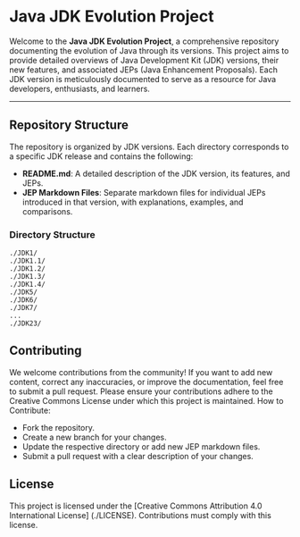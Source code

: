 
# Java JDK Evolution Project

Welcome to the **Java JDK Evolution Project**, a comprehensive repository documenting the evolution of Java through its versions. This project aims to provide detailed overviews of Java Development Kit (JDK) versions, their new features, and associated JEPs (Java Enhancement Proposals). Each JDK version is meticulously documented to serve as a resource for Java developers, enthusiasts, and learners.

---

## Repository Structure

The repository is organized by JDK versions. Each directory corresponds to a specific JDK release and contains the following:

- **README.md**: A detailed description of the JDK version, its features, and JEPs.
- **JEP Markdown Files**: Separate markdown files for individual JEPs introduced in that version, with explanations, examples, and comparisons.

### Directory Structure

```plaintext
./JDK1/
./JDK1.1/
./JDK1.2/
./JDK1.3/
./JDK1.4/
./JDK5/
./JDK6/
./JDK7/
...
./JDK23/
```


## Contributing

We welcome contributions from the community! If you want to add new content, correct any inaccuracies, or improve the documentation, feel free to submit a pull request. Please ensure your contributions adhere to the Creative Commons License under which this project is maintained.
How to Contribute:

 -   Fork the repository.
 -   Create a new branch for your changes.
 -   Update the respective directory or add new JEP markdown files.
 -   Submit a pull request with a clear description of your changes.


## License

This project is licensed under the [Creative Commons Attribution 4.0 International License] (./LICENSE). Contributions must comply with this license.
